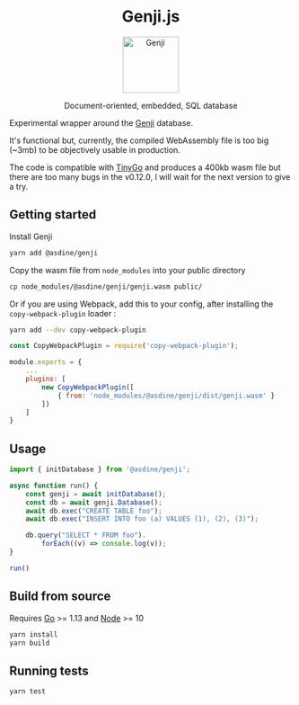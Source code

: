 <h1 align="center"> Genji.js </h1>
<p align="center">
  <a href="https://genji.dev">
    <img alt="Genji" title="Genji" src="https://raw.githubusercontent.com/asdine/genji/master/docs/assets/icons/logo.svg?sanitize=true" width="100">
  </a>
</p>

<p align="center">
  Document-oriented, embedded, SQL database
</p>

Experimental wrapper around the [Genji](https://github.com/asdine/genji) database.

It's functional but, currently, the compiled WebAssembly file is too big (~3mb) to be objectively usable in production.

The code is compatible with [TinyGo](https://github.com/tinygo-org/tinygo) and produces a 400kb wasm file but there are too many bugs in the v0.12.0, I will wait for the next version to give a try.

## Getting started

Install Genji

```bash
yarn add @asdine/genji
```

Copy the wasm file from `node_modules` into your public directory

```bash
cp node_modules/@asdine/genji/genji.wasm public/
```

Or if you are using Webpack, add this to your config, after installing the `copy-webpack-plugin` loader :

```bash
yarn add --dev copy-webpack-plugin
```

```javascript
const CopyWebpackPlugin = require('copy-webpack-plugin');

module.exports = {
    ...
    plugins: [
        new CopyWebpackPlugin([
            { from: 'node_modules/@asdine/genji/dist/genji.wasm' }
        ])
    ]
}
```

## Usage

```javascript
import { initDatabase } from '@asdine/genji';

async function run() {
    const genji = await initDatabase();
    const db = await genji.Database();
    await db.exec("CREATE TABLE foo");
    await db.exec("INSERT INTO foo (a) VALUES (1), (2), (3)");

    db.query("SELECT * FROM foo").
        forEach((v) => console.log(v));
}

run()
```

## Build from source

Requires [Go](https://golang.org/dl/) >= 1.13 and [Node](https://nodejs.org/en/download/) >= 10

```bash
yarn install
yarn build
```

## Running tests

```bash
yarn test
```
